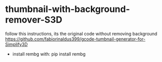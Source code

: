 # thumbnail-with-background-remover-S3D

follow this instructions, its the original code without removing background
https://github.com/fabiorinaldus399/gcode-tumbnail-generator-for-Simplify3D

- install rembg with:
pip install rembg
